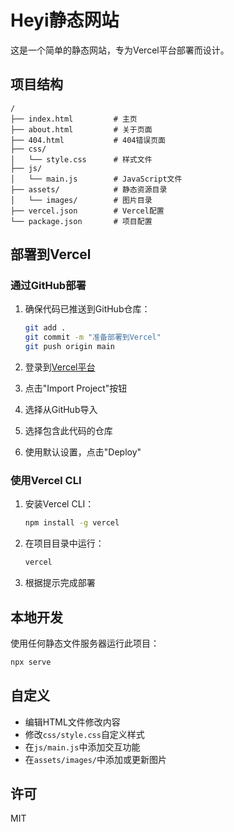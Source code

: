 # Heyi静态网站

这是一个简单的静态网站，专为Vercel平台部署而设计。

## 项目结构

```
/
├── index.html         # 主页
├── about.html         # 关于页面
├── 404.html           # 404错误页面
├── css/
│   └── style.css      # 样式文件
├── js/
│   └── main.js        # JavaScript文件
├── assets/            # 静态资源目录
│   └── images/        # 图片目录
├── vercel.json        # Vercel配置
└── package.json       # 项目配置
```

## 部署到Vercel

### 通过GitHub部署

1. 确保代码已推送到GitHub仓库：
   ```bash
   git add .
   git commit -m "准备部署到Vercel"
   git push origin main
   ```

2. 登录到[Vercel平台](https://vercel.com)

3. 点击"Import Project"按钮

4. 选择从GitHub导入

5. 选择包含此代码的仓库

6. 使用默认设置，点击"Deploy"

### 使用Vercel CLI

1. 安装Vercel CLI：
   ```bash
   npm install -g vercel
   ```

2. 在项目目录中运行：
   ```bash
   vercel
   ```

3. 根据提示完成部署

## 本地开发

使用任何静态文件服务器运行此项目：

```bash
npx serve
```

## 自定义

- 编辑HTML文件修改内容
- 修改`css/style.css`自定义样式
- 在`js/main.js`中添加交互功能
- 在`assets/images/`中添加或更新图片

## 许可

MIT 